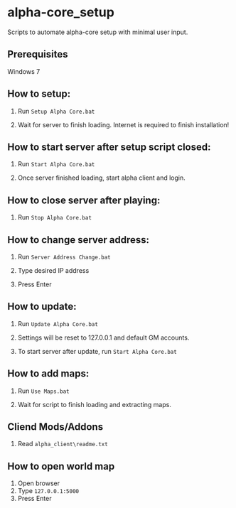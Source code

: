 # alpha-core_setup

Scripts to automate alpha-core setup with minimal user input.



## Prerequisites 
Windows 7



## How to setup:

1. Run ```Setup Alpha Core.bat```

2. Wait for server to finish loading. Internet is required to finish installation!



## How to start server after setup script closed:

1. Run ```Start Alpha Core.bat```

2. Once server finished loading, start alpha client and login.



## How to close server after playing:

1. Run ```Stop Alpha Core.bat```



## How to change server address:

1. Run ```Server Address Change.bat```

2. Type desired IP address

3. Press Enter



## How to update:

1. Run ```Update Alpha Core.bat```

2. Settings will be reset to 127.0.0.1 and default GM accounts.

3. To start server after update, run ```Start Alpha Core.bat```



## How to add maps:

1. Run ```Use Maps.bat```

2. Wait for script to finish loading and extracting maps.



## Cliend Mods/Addons

1. Read ```alpha_client\readme.txt```


## How to open world map

1. Open browser
2. Type ```127.0.0.1:5000```
3. Press Enter
